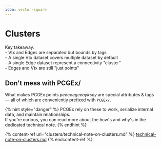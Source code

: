 ```yaml
---
icon: vector-square
---
```


# Clusters

Key takeaway:\
\- Vtx and Edges are separated but bounds by tags\
\- A single Vtx dataset covers multiple dataset by default\
\- A single Edge dataset represent a connectivity "cluster"\
\- Edges and Vtx are still "just points"

## Don't mess with PCGEx/

What makes PCGEx points _peeceegeeayksey_ are special attributes & tags — all of which are conveniently prefixed with `PCGEx/`.

{% hint style="danger" %}
PCGEx rely on these to work, serialize internal data, and maintain relationships.\
If you're curious, you can read more about the how's and why's in the dedicated technical note.
{% endhint %}

{% content-ref url="clusters/technical-note-on-clusters.md" %}
[technical-note-on-clusters.md](clusters/technical-note-on-clusters.md)
{% endcontent-ref %}
